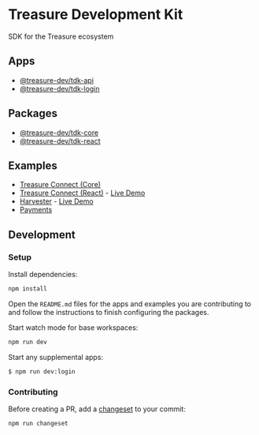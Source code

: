 # Treasure Development Kit

SDK for the Treasure ecosystem

## Apps

- [@treasure-dev/tdk-api](./apps/api)
- [@treasure-dev/tdk-login](./apps/login)

## Packages

- [@treasure-dev/tdk-core](./packages/core)
- [@treasure-dev/tdk-react](./packages/react)

## Examples

- [Treasure Connect (Core)](./examples/connect-core)
- [Treasure Connect (React)](./examples/connect-react) - [Live Demo](https://tdk-examples-connect.vercel.app)
- [Harvester](./examples/harvester) - [Live Demo](https://tdk-examples-harvester.vercel.app)
- [Payments](./examples/payments)

## Development

### Setup

Install dependencies:

```bash
npm install
```

Open the `README.md` files for the apps and examples you are contributing to and follow the instructions to finish configuring the packages.

Start watch mode for base workspaces:

```bash
npm run dev
```

Start any supplemental apps:

```bash
$ npm run dev:login
```

### Contributing

Before creating a PR, add a [changeset](https://github.com/changesets/changesets/blob/main/docs/intro-to-using-changesets.md) to your commit:

```bash
npm run changeset
```
